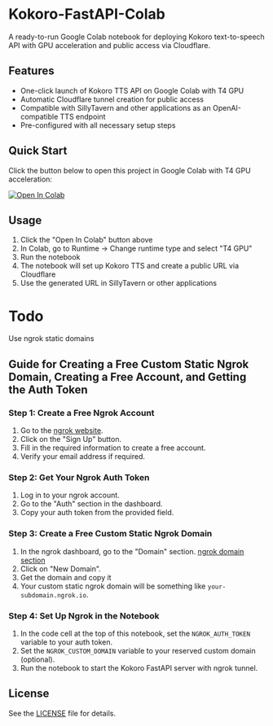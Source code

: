 # Kokoro-FastAPI-Colab

A ready-to-run Google Colab notebook for deploying Kokoro text-to-speech API with GPU acceleration and public access via Cloudflare.

## Features

- One-click launch of Kokoro TTS API on Google Colab with T4 GPU
- Automatic Cloudflare tunnel creation for public access
- Compatible with SillyTavern and other applications as an OpenAI-compatible TTS endpoint
- Pre-configured with all necessary setup steps

## Quick Start

Click the button below to open this project in Google Colab with T4 GPU acceleration:

[![Open In Colab](https://colab.research.google.com/assets/colab-badge.svg)](https://colab.research.google.com/github/CY83R-3X71NC710N/Kokoro-FastAPI-Colab/blob/main/launch_kokoro.ipynb)

## Usage

1. Click the "Open In Colab" button above
2. In Colab, go to Runtime → Change runtime type and select "T4 GPU" 
3. Run the notebook
4. The notebook will set up Kokoro TTS and create a public URL via Cloudflare
5. Use the generated URL in SillyTavern or other applications

# Todo
Use ngrok static domains

## Guide for Creating a Free Custom Static Ngrok Domain, Creating a Free Account, and Getting the Auth Token

### Step 1: Create a Free Ngrok Account
1. Go to the [ngrok website](https://ngrok.com/).
2. Click on the "Sign Up" button.
3. Fill in the required information to create a free account.
4. Verify your email address if required.

### Step 2: Get Your Ngrok Auth Token
1. Log in to your ngrok account.
2. Go to the "Auth" section in the dashboard.
3. Copy your auth token from the provided field.

### Step 3: Create a Free Custom Static Ngrok Domain
1. In the ngrok dashboard, go to the "Domain" section. [ngrok domain section](https://dashboard.ngrok.com/domains)
2. Click on "New Domain".
3. Get the domain and copy it
4. Your custom static ngrok domain will be something like `your-subdomain.ngrok.io`.

### Step 4: Set Up Ngrok in the Notebook
1. In the code cell at the top of this notebook, set the `NGROK_AUTH_TOKEN` variable to your auth token.
2. Set the `NGROK_CUSTOM_DOMAIN` variable to your reserved custom domain (optional).
3. Run the notebook to start the Kokoro FastAPI server with ngrok tunnel.

## License

See the [LICENSE](LICENSE) file for details.
